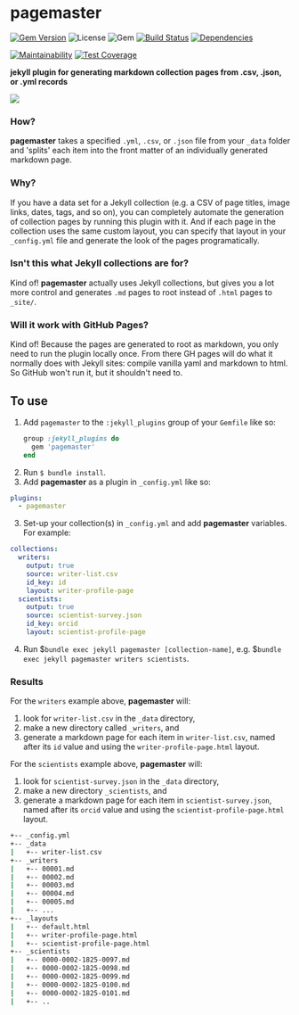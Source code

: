 # pagemaster

[![Gem Version](https://badge.fury.io/rb/pagemaster.svg)](https://badge.fury.io/rb/pagemaster) ![License](https://img.shields.io/badge/license-MIT-yellowgreen.svg) ![Gem](https://img.shields.io/gem/dt/pagemaster?color=blue)
[![Build Status](https://travis-ci.com/mnyrop/pagemaster.svg?branch=master)](https://travis-ci.com/mnyrop/pagemaster)
[![Dependencies](https://img.shields.io/librariesio/github/mnyrop/pagemaster.svg)](https://libraries.io/github/mnyrop/pagemaster)

[![Maintainability](https://api.codeclimate.com/v1/badges/4f88f2668f643bbbacdf/maintainability)](https://codeclimate.com/github/mnyrop/pagemaster/maintainability) [![Test Coverage](https://api.codeclimate.com/v1/badges/4f88f2668f643bbbacdf/test_coverage)](https://codeclimate.com/github/mnyrop/pagemaster/test_coverage)

__jekyll plugin for generating markdown collection pages from .csv, .json, or .yml records__

<img src="https://media.giphy.com/media/XqpLGIQ7nMtqM/giphy.gif"/>

### How?

**pagemaster** takes a specified `.yml`, `.csv`, or `.json` file from your `_data` folder and 'splits' each item into the front matter of an individually generated markdown page.

### Why?

If you have a data set for a Jekyll collection (e.g. a CSV of page titles, image links, dates, tags, and so on), you can completely automate the generation of collection pages by running this plugin with it. And if each page in the collection uses the same custom layout, you can specify that layout in your `_config.yml` file and generate the look of the pages programatically.

### Isn't this what Jekyll collections are for?

Kind of! **pagemaster** actually uses Jekyll collections, but gives you a lot more control and generates `.md` pages to root instead of `.html` pages to `_site/`.

### Will it work with GitHub Pages?

Kind of! Because the pages are generated to root as markdown, you only need to run the plugin locally once. From there GH pages will do what it normally does with Jekyll sites: compile vanilla yaml and markdown to html. So GitHub won't run it, but it shouldn't need to.

## To use
1. Add `pagemaster` to the `:jekyll_plugins` group of your `Gemfile` like so:
    ```rb
    group :jekyll_plugins do
      gem 'pagemaster'
    end
    ```
2. Run `$ bundle install`.
2. Add **pagemaster** as a plugin in `_config.yml` like so:
  ```yml
  plugins:
    - pagemaster
  ```
3. Set-up your collection(s) in `_config.yml` and add **pagemaster** variables. For example:

```yaml
collections:
  writers:
    output: true
    source: writer-list.csv
    id_key: id
    layout: writer-profile-page
  scientists:
    output: true
    source: scientist-survey.json
    id_key: orcid
    layout: scientist-profile-page
```
4. Run $`bundle exec jekyll pagemaster [collection-name]`, e.g. $`bundle exec jekyll pagemaster writers scientists`.

### Results

For the `writers` example above, **pagemaster** will:
1. look for `writer-list.csv` in the `_data` directory,
2. make a new directory called `_writers`, and
3. generate a markdown page for each item in `writer-list.csv`, named after its `id` value and using the `writer-profile-page.html` layout.

For the `scientists` example above, **pagemaster** will:
1. look for `scientist-survey.json` in the `_data` directory,
2. make a new directory  `_scientists`, and
3. generate a markdown page for each item in `scientist-survey.json`, named after its `orcid` value and using the `scientist-profile-page.html` layout.

```bash
+-- _config.yml
+-- _data
|   +-- writer-list.csv
+-- _writers
|   +-- 00001.md
|   +-- 00002.md
|   +-- 00003.md
|   +-- 00004.md
|   +-- 00005.md
|   +-- ...
+-- _layouts
|   +-- default.html
|   +-- writer-profile-page.html
|   +-- scientist-profile-page.html
+-- _scientists
|   +-- 0000-0002-1825-0097.md
|   +-- 0000-0002-1825-0098.md
|   +-- 0000-0002-1825-0099.md
|   +-- 0000-0002-1825-0100.md
|   +-- 0000-0002-1825-0101.md
|   +-- ..
```
